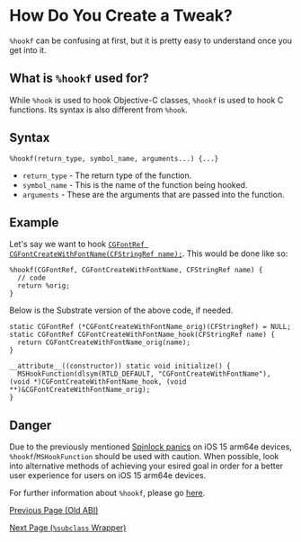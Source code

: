 # How Do You Create a Tweak?

`%hookf` can be confusing at first, but it is pretty easy to understand once you get into it.

## What is `%hookf` used for?

While `%hook` is used to hook Objective-C classes, `%hookf` is used to hook C functions. Its syntax is also different from `%hook`.

## Syntax

```objc
%hookf(return_type, symbol_name, arguments...) {...}
```

* `return_type` - The return type of the function.
* `symbol_name` - This is the name of the function being hooked.
* `arguments` - These are the arguments that are passed into the function.

## Example

Let's say we want to hook [`CGFontRef CGFontCreateWithFontName(CFStringRef name);`](https://developer.apple.com/documentation/coregraphics/1396330-cgfontcreatewithfontname?language=objc). This would be done like so:

```objc
%hookf(CGFontRef, CGFontCreateWithFontName, CFStringRef name) {
  // code
  return %orig;
}
```

Below is the Substrate version of the above code, if needed.

```objc
static CGFontRef (*CGFontCreateWithFontName_orig)(CFStringRef) = NULL;
static CGFontRef CGFontCreateWithFontName_hook(CFStringRef name) {
  return CGFontCreateWithFontName_orig(name);
}

__attribute__((constructor)) static void initialize() {
  MSHookFunction(dlsym(RTLD_DEFAULT, "CGFontCreateWithFontName"), (void *)CGFontCreateWithFontName_hook, (void **)&CGFontCreateWithFontName_orig);
}
```

## Danger
Due to the previously mentioned [Spinlock panics](https://github.com/opa334/Dopamine/issues/274#issuecomment-1821038203) on iOS 15 arm64e devices, `%hookf`/`MSHookFunction` should be used with caution. When possible, look into alternative methods of achieving your esired goal in order for a better user experience for users on iOS 15 arm64e devices. 

For further information about `%hookf`, please go [here](https://theos.dev/docs/logos-syntax).

[Previous Page (Old ABI)](./oldabi.md)

[Next Page (`%subclass` Wrapper)](./subclass_wrapper.md)
